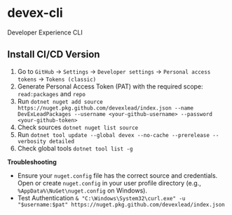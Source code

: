 # devex-cli
Developer Experience CLI


## Install CI/CD Version

1. Go to `GitHub` → `Settings` → `Developer settings` → `Personal access tokens` → `Tokens (classic)`
2. Generate Personal Access Token (PAT) with the required scope: `read:packages` and `repo` 
3. Run `dotnet nuget add source https://nuget.pkg.github.com/devexlead/index.json --name DevExLeadPackages --username <your-github-username> --password <your-github-token>`
4. Check sources `dotnet nuget list source`
5. Run `dotnet tool update --global devex --no-cache --prerelease --verbosity detailed`
6. Check global tools `dotnet tool list -g`

**Troubleshooting**
- Ensure your `nuget.config` file has the correct source and credentials. Open or create `nuget.config` in your user profile directory (e.g., `%AppData%\NuGet\nuget.config` on Windows).
- Test Authentication `& "C:\Windows\System32\curl.exe" -u "$username:$pat" https://nuget.pkg.github.com/devexlead/index.json`

